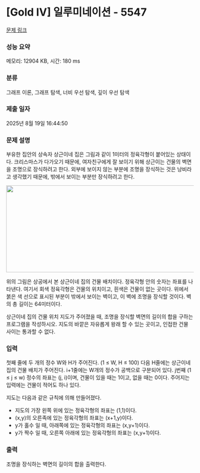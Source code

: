 # [Gold IV] 일루미네이션 - 5547 

[문제 링크](https://www.acmicpc.net/problem/5547) 

### 성능 요약

메모리: 12904 KB, 시간: 180 ms

### 분류

그래프 이론, 그래프 탐색, 너비 우선 탐색, 깊이 우선 탐색

### 제출 일자

2025년 8월 19일 16:44:50

### 문제 설명

<p>부유한 집안의 상속자 상근이네 집은 그림과 같이 1미터의 정육각형이 붙어있는 상태이다. 크리스마스가 다가오기 때문에, 여자친구에게 잘 보이기 위해 상근이는 건물의 벽면을 조명으로 장식하려고 한다. 외부에 보이지 않는 부분에 조명을 장식하는 것은 낭비라고 생각했기 때문에, 밖에서 보이는 부분만 장식하려고 한다.</p>

<p style="text-align: center;"><img alt="" src="https://www.acmicpc.net/upload/images/building.png" style="width: 522px; height: 233px;"></p>

<p>위의 그림은 상공에서 본 상근이네 집의 건물 배치이다. 정육각형 안의 숫자는 좌표를 나타낸다. 여기서 회색 정육각형은 건물의 위치이고, 흰색은 건물이 없는 곳이다. 위에서 붉은 색 선으로 표시된 부분이 밖에서 보이는 벽이고, 이 벽에 조명을 장식할 것이다. 벽의 총 길이는 64미터이다.</p>

<p>상근이네 집의 건물 위치 지도가 주어졌을 때, 조명을 장식할 벽면의 길이의 합을 구하는 프로그램을 작성하시오. 지도의 바깥은 자유롭게 왕래 할 수 있는 곳이고, 인접한 건물 사이는 통과할 수 없다.</p>

### 입력 

 <p>첫째 줄에 두 개의 정수 W와 H가 주어진다. (1 ≤ W, H ≤ 100) 다음 H줄에는 상근이네 집의 건물 배치가 주어진다. i+1줄에는 W개의 정수가 공백으로 구분되어 있다. j번째 (1 ≤ j ≤ w) 정수의 좌표는 (j, i)이며, 건물이 있을 때는 1이고, 없을 때는 0이다. 주어지는 입력에는 건물이 적어도 하나 있다.</p>

<p>지도는 다음과 같은 규칙에 의해 만들어졌다.</p>

<ul>
	<li>지도의 가장 왼쪽 위에 있는 정육각형의 좌표는 (1,1)이다.</li>
	<li>(x,y)의 오른족에 있는 정육각형의 좌표는 (x+1,y)이다.</li>
	<li>y가 홀수 일 때, 아래쪽에 있는 정육각형의 좌표는 (x,y+1)이다.</li>
	<li>y가 짝수 일 때, 오른쪽 아래에 있는 정육각형의 좌표는 (x,y+1)이다.</li>
</ul>

### 출력 

 <p>조명을 장식하는 벽면의 길이의 합을 출력한다.</p>

